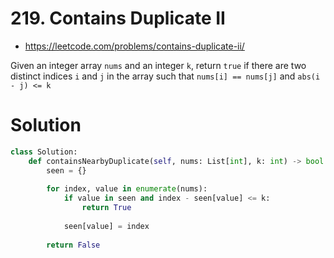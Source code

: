 # 219. Contains Duplicate II

- https://leetcode.com/problems/contains-duplicate-ii/

Given an integer array `nums` and an integer `k`, return `true` if there are two distinct indices `i` and `j` in the array such that `nums[i] == nums[j]` and `abs(i - j) <= k`

# Solution

```python
class Solution:
    def containsNearbyDuplicate(self, nums: List[int], k: int) -> bool:
        seen = {}
        
        for index, value in enumerate(nums):
            if value in seen and index - seen[value] <= k:
                return True
            
            seen[value] = index
            
        return False
```